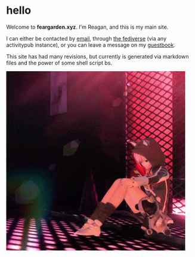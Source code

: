 # hello

Welcome to **feargarden.xyz**. I'm Reagan, and this is my main site.

I can either be contacted by [email](mailto:reactor@systematic.love), through [the fediverse](https://scenecore.net/reag) (via any activitypub instance), or you can leave a message on my [guestbook](https://reagan.123guestbook.com/).

This site has had many revisions, but currently is generated via markdown files and the power of some shell script bs.

![.](/images/luka.gif)